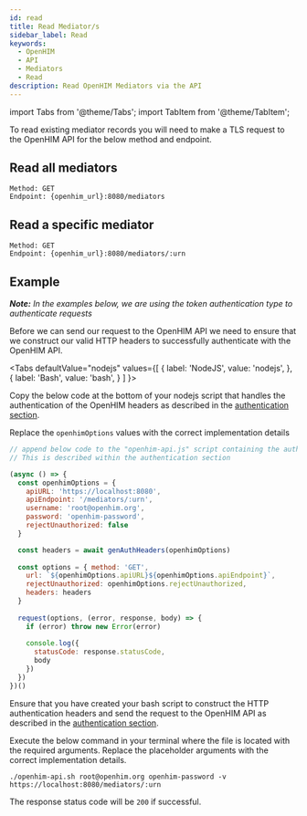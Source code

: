 ```yaml
---
id: read
title: Read Mediator/s
sidebar_label: Read
keywords:
  - OpenHIM
  - API
  - Mediators
  - Read
description: Read OpenHIM Mediators via the API
---
```


import Tabs from '@theme/Tabs';
import TabItem from '@theme/TabItem';

To read existing mediator records you will need to make a TLS request to the OpenHIM API for the below method and endpoint.

## Read all mediators

```curl
Method: GET
Endpoint: {openhim_url}:8080/mediators
```

## Read a specific mediator

```curl
Method: GET
Endpoint: {openhim_url}:8080/mediators/:urn
```

## Example

***Note:*** *In the examples below, we are using the token authentication type to authenticate requests*

Before we can send our request to the OpenHIM API we need to ensure that we construct our valid HTTP headers to successfully authenticate with the OpenHIM API.

<Tabs
  defaultValue="nodejs"
  values={[
    { label: 'NodeJS', value: 'nodejs', },
    { label: 'Bash', value: 'bash', }
  ]
}>

<TabItem value="nodejs">

Copy the below code at the bottom of your nodejs script that handles the authentication of the OpenHIM headers as described in the [authentication section](../introduction/authentication).

Replace the `openhimOptions` values with the correct implementation details

```javascript
// append below code to the "openhim-api.js" script containing the authentication methods.
// This is described within the authentication section

(async () => {
  const openhimOptions = {
    apiURL: 'https://localhost:8080',
    apiEndpoint: '/mediators/:urn',
    username: 'root@openhim.org',
    password: 'openhim-password',
    rejectUnauthorized: false
  }

  const headers = await genAuthHeaders(openhimOptions)
  
  const options = { method: 'GET',
    url: `${openhimOptions.apiURL}${openhimOptions.apiEndpoint}`,
    rejectUnauthorized: openhimOptions.rejectUnauthorized,
    headers: headers
  }
  
  request(options, (error, response, body) => {
    if (error) throw new Error(error)
  
    console.log({
      statusCode: response.statusCode,
      body
    })
  })
})()
```

</TabItem>
<TabItem value="bash">

Ensure that you have created your bash script to construct the HTTP authentication headers and send the request to the OpenHIM API as described in the [authentication section](../introduction/authentication).

Execute the below command in your terminal where the file is located with the required arguments. Replace the placeholder arguments with the correct implementation details.

```curl
./openhim-api.sh root@openhim.org openhim-password -v https://localhost:8080/mediators/:urn
```

</TabItem>
</Tabs>

The response status code will be `200` if successful.
